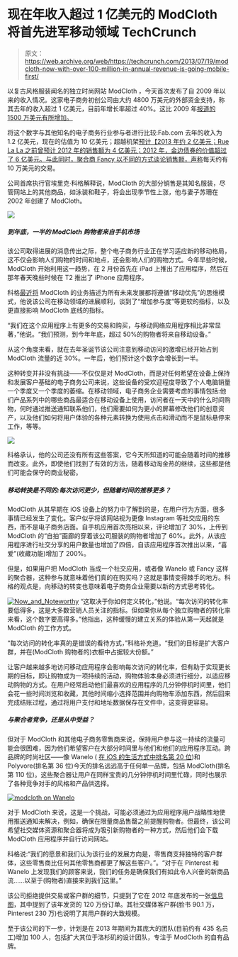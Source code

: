 # 现在年收入超过 1 亿美元的 ModCloth 将首先进军移动领域 TechCrunch

> 原文：<https://web.archive.org/web/https://techcrunch.com/2013/07/19/modcloth-now-with-over-100-million-in-annual-revenue-is-going-mobile-first/>

以复古风格服装闻名的独立时尚网站 ModCloth ，今天首次发布了自 2009 年以来的收入情况。这家电子商务初创公司由大约 4800 万美元的外部资金支持，称其去年的收入超过 1 亿美元，目前年增长率超过 40%。这比 2009 年[报道的 1500 万美元有所增加。](https://web.archive.org/web/20221206122923/http://boss.blogs.nytimes.com/2010/01/08/modcloth/)

将这个数字与其他知名的电子商务行业参与者进行比较:Fab.com 去年的收入为 1.2 亿美元，现在的估值为 10 亿美元；超越机架[预计【2013 年约 2 亿美元；Rue La La 之前曾预计 2012 年的销售额为 4 亿美元；2012 年，金边债券的价值超过了 6 亿美元。与此同时，聚合商 Fancy 以不同的方式谈论销售额，](https://web.archive.org/web/20221206122923/http://www.theglobeandmail.com/report-on-business/economy/canada-competes/did-you-know-this-shopping-website-is-canadian/article5061065/)[声称](https://web.archive.org/web/20221206122923/https://beta.techcrunch.com/2013/07/08/a-month-after-going-international-social-commerce-platform-fancy-raises-53-million/)每天约有 10 万美元的交易。

公司首席执行官埃里克·科格解释说，ModCloth 的大部分销售是其知名服装，尽管网站上的其他商品，如泳装和鞋子，将会出现季节性上涨，他与妻子苏珊在 2002 年创建了 ModCloth。

![](img/dbaee1e55fb22d59d55041002e341459.png)

##### 到年底，一半的 ModCloth 购物者来自手机市场

该公司取得进展的消息传出之际，整个电子商务行业正在学习适应新的移动格局，这不仅会影响人们购物的时间和地点，还会影响人们的购物方式。今年早些时候，ModCloth 开始利用这一趋势，在 2 月份首先在 iPad 上推出了应用程序，然后在那年春天晚些时候在 T2 推出了 iPhone 应用程序。

科格[最近将](https://web.archive.org/web/20221206122923/https://beta.techcrunch.com/2013/04/18/modcloth-iphone-app/) ModCloth 的业务描述为所有未来发展都将遵循“移动优先”的思维模式，他说该公司在移动领域的进展顺利，谈到了“增加参与度”等更软的指标，以及更直接影响 ModCloth 底线的指标。

“我们在这个应用程序上有更多的交易和购买，与移动网络应用程序相比非常显著，”他说。“我们预测，到今年年底，超过 50%的购物者将来自移动设备。”

从这个角度来看，就在去年圣诞节该公司注意到移动访问的激增已经开始占到 ModCloth 流量的近 30%。一年后，他们预计这个数字会增长到一半。

这种转变并非没有挑战——不仅仅是对 ModCloth，而是对任何希望在设备上保持和发展客户基础的电子商务公司来说，这些设备的受欢迎程度导致了个人电脑销量一个季度又一个季度的萎缩。在移动领域，电子商务企业需要考虑的事情包括:他们产品系列中的哪些商品最适合在移动设备上使用，访问者在一天中的什么时间购物，何时通过推送通知联系他们，他们需要如何为更小的屏幕修改他们的创意资产，以及他们如何将用户体验的各种元素转换为使用点击和滑动而不是鼠标悬停来工作，等等。

![](img/c8b013a05de10070f60a4eeec5be5a70.png)

科格承认，他的公司还没有所有这些答案，它今天所知道的可能会随着时间的推移而改变。此外，即使他们找到了有效的方法，随着移动淘金热的继续，这些都是他们可能会保守的商业秘密。

##### 移动转换是不同的:每次访问更少，但随着时间的推移更多？

ModCloth 从其早期在 iOS 设备上的努力中了解到的是，在用户行为方面，很多事情已经发生了变化。客户似乎将该网站视为更像 Instagram 等社交应用的东西，而不是电子商务店面。自手机应用首次亮相以来，评论增加了 30%，上传到 ModCloth 的“自拍”画廊的穿着该公司服装的购物者增加了 60%。此外，从该应用程序进行社交分享的用户数量也增加了四倍，自该应用程序首次推出以来，“喜爱”(收藏功能)增加了 200%。

但是，如果用户把 ModCloth 当成一个社交应用，或者像 Wanelo 或 Fancy 这样的聚合器，这种参与就意味着他们真的在购买吗？这就是事情变得棘手的地方。科格的观点是，向移动的转变也意味着电子商务企业需要以新的方式思考转化。

[![Now_and_Noteworthy](img/7705a2919e5f7f0effeb5cd784e6ab68.png)](https://web.archive.org/web/20221206122923/https://beta.techcrunch.com/2013/02/07/modcloth-ipa/now_and_noteworthy/) “这取决于你如何定义转化，”他说。“每次访问的转化率要低得多，这是大多数营销人员关注的指标。但如果你从每个独立购物者的转化率来看，这个数字要高得多。”他指出，这种缓慢的建立关系的体验从第一天起就是 ModCloth 的工作方式。

“每次访问的转化率真的是错误的看待方式，”科格补充道。“我们的目标是扩大客户群，并在(ModCloth 购物者的)衣橱中占据较大份额。”

让客户越来越多地访问移动应用程序会影响每次访问的转化率，但有助于实现更长期的目标，即让购物成为一项持续的活动，购物体验本身必须进行细分，以适应移动购物的方式。在用户经常启动他们最喜欢的应用程序的几分钟停机时间里，他们会花一些时间浏览和收藏，其他时间缩小选择范围并向购物车添加东西，然后回来完成结账过程，通过将用户支付和地址数据保存在文件中，这变得更容易。

##### 与聚合者竞争，还是从中受益？

但对于 ModCloth 和其他电子商务零售商来说，保持用户参与这一持续的流量可能会很困难，因为他们希望客户在大部分时间里与他们和他们的应用程序互动。跨品牌的时尚社区——像 Wanelo ( [在 iOS 的生活方式中排名第 20 位](https://web.archive.org/web/20221206122923/http://www.distimo.com/leaderboards/apple-app-store-for-iphone/united-states/lifestyle/free))和 Polyvore(排名第 36 位)今天的排名远远高于任何单一品牌，包括 ModCloth(排名第 110 位)。这些聚合器让用户在同样宝贵的几分钟停机时间里忙碌，同时也展示了各种竞争对手的风格和产品供选择。

[![modcloth on Wanelo](img/957034eba7ed53c3e7399cdbf307bbaf.png)](https://web.archive.org/web/20221206122923/https://beta.techcrunch.com/2013/07/19/modcloth-now-with-over-100-million-in-annual-revenue-is-going-mobile-first/modcloth-on-wanelo/)

对于 ModCloth 来说，这是一个挑战，可能必须通过为应用程序用户战略性地使用推送通知来解决，例如，确保在限量商品售罄之前提醒购物者。但最终，该公司希望社交媒体资源和聚合器将成为吸引新购物者的一种方式，然后他们会下载 ModCloth 应用程序并自行访问网站。

科格说:“我们的愿景和我们认为该行业的发展方向是，零售商支持独特的客户群体，这些零售商比任何其他零售商都更了解这些客户。”。“对于在 Pinterest 和 Wanelo 上发现我们的顾客来说，我们的任务是确保我们有如此令人兴奋的新商品流……以至于(购物者)直接来到我们这里。”

该公司拒绝提供交易或客户群的细节，只提到了它在 2012 年底发布的一张[信息图](https://web.archive.org/web/20221206122923/http://thenextweb.com/insider/2013/01/08/modcloth-2012-growing-50-percent-doubles-mobile-traffic/)，其中提到了该年发货的 120 万份订单。其社交媒体客户群(脸书 90.1 万，Pinterest 230 万)也说明了其用户群的大致规模。

至于该公司的下一步，计划是在 2013 年期间为其庞大的团队(目前约有 435 名员工)增加 100 人，包括扩大其位于洛杉矶的设计团队，专注于 ModCloth 的自有品牌。
